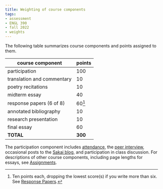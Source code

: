 ```yaml
---
title: Weighting of course components
tags:
- assessment
- ENGL 390
- fall 2022
- weights
---
```


The following table summarizes course components and points assigned to them.

course component           | points
---------------------------|--------
participation              | 100
translation and commentary | 10
poetry recitations         | 10
midterm essay              | 40
response papers (6 of 8)   | 60[^resp]
annotated bibliography     | 10
research presentation      | 10
final essay                | 60
**TOTAL**                  | **300**

The participation component includes [attendance](#attendance),
the [peer interview](#peer-interview),
occasional posts to the [Sakai blog](#sakai-blog),
and participation in class discussion.
For descriptions of other course components, including page lengths for essays, see [Assignments](#assignments).

[^resp]: Ten points each, dropping the lowest score(s) if you write more than six.
See [Response Papers](#response-papers).

<!-- component analysis:

end-of-term project: 80 points (bib, presentation, essay)
midterm: 40 points (essay)
participation: 100 points
other: 80 points (recitation, translation, response papers)
-->

